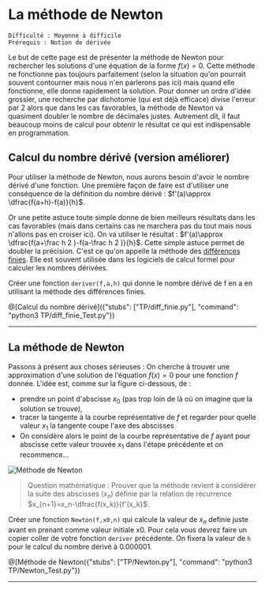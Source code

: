 # La méthode de Newton
`Difficulté : Moyenne à difficile`   
`Prérequis : Notion de dérivée`

Le but de cette page est de présenter la méthode de Newton pour rechercher les solutions d'une équation de la forme $`f(x)=0`$. Cette méthode ne fonctionne pas toujours parfaitement (selon la situation qu'on pourrait souvent contourner mais nous n'en parlerons pas ici) mais quand elle fonctionne, elle donne rapidement la solution. Pour donner un ordre d'idée grossier, une recherche par dichotomie (qui est déjà efficace) divise l'erreur par 2 alors que dans les cas favorables, la méthode de Newton va quasiment doubler le nombre de décimales justes. Autrement dit, il faut beaucoup moins de calcul pour obtenir le résultat ce qui est indispensable en programmation.

## Calcul du nombre dérivé (version améliorer)

Pour utiliser la méthode de Newton, nous aurons besoin d'avoir le nombre dérivé d'une fonction. Une première façon de faire est d'utiliser une conséquence de la définition du nombre dérivé : $`f'(a)\approx \dfrac{f(a+h)-f(a)}{h}`$. 

Or une petite astuce toute simple donne de bien meilleurs résultats dans les cas favorables (mais dans certains cas ne marchera pas du tout mais nous n'allons pas en croiser ici). On va utiliser le résultat : $`f'(a)\approx \dfrac{f(a+\frac h 2 )-f(a-\frac h 2 )}{h}`$.  Cette simple astuce permet de doubler la précision. C'est ce qu'on appelle la méthode des [différences finies](https://fr.wikipedia.org/wiki/Diff%C3%A9rence_finie). Elle est souvent utilisée dans les logiciels de calcul formel pour calculer les nombres dérivées.

Créer une fonction `deriver(f,a,h)` qui donne le nombre dérivé de f en a en utilisant la méthode des différences finies.

@[Calcul du nombre dérivé]({"stubs": ["TP/diff_finie.py"], "command": "python3 TP/diff_finie_Test.py"})

---

## La méthode de Newton

Passons à présent aux choses sérieuses : On cherche à trouver une approximation d'une solution de l'équation $`f(x)=0`$ pour une fonction $`f`$ donnée. L'idée est, comme sur la figure ci-dessous, de :
- prendre un point d'abscisse $`x_0`$ (pas trop loin de là où on imagine que la solution se trouve), 
- tracer la tangente à la courbe représentative de $`f`$ et regarder pour quelle valeur $`x_1`$ la tangente coupe l'axe des abscisses
- On considère alors le point de la courbe représentative de $`f`$ ayant pour abscisse cette valeur trouvée $`x_1`$ dans l'étape précédente et on recommence...

![Méthode de Newton](https://upload.wikimedia.org/wikipedia/commons/e/e0/NewtonIteration_Ani.gif)

> Question mathématique : Prouver que la méthode revient à considérer la suite des abscisses $`(x_n)`$ définie par la relation de récurrence $`x_{n+1}=x_n-\dfrac{f(x_k)}{f'(x_k}`$.

Créer une fonction `Newton(f,x0,n)` qui calcule la valeur de $`x_n`$ definie juste avant en prenant comme valeur initiale x0.
Pour cela vous devrez faire un copier coller de votre fonction `deriver` précédente. On fixera la valeur de `h` pour le calcul du nombre dérivé à 0.000001.

@[Méthode de Newton({"stubs": ["TP/Newton.py"], "command": "python3 TP/Newton_Test.py"})

---

